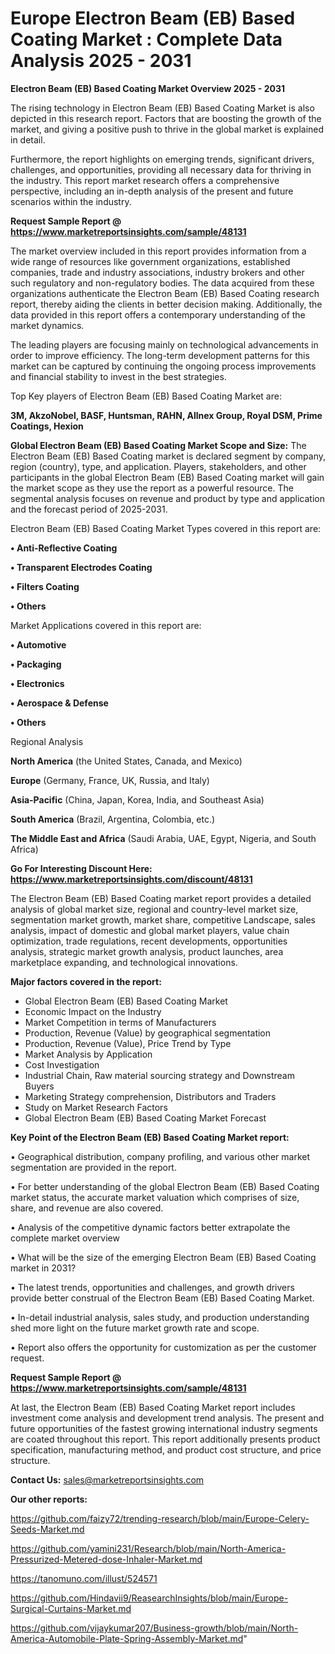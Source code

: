 # Europe Electron Beam (EB) Based Coating Market : Complete Data Analysis 2025 - 2031

<Strong> Electron Beam (EB) Based Coating Market Overview 2025 - 2031</strong>

The rising technology in Electron Beam (EB) Based Coating Market is also depicted in this research report. Factors that are boosting the growth of the market, and giving a positive push to thrive in the global market is explained in detail.

Furthermore, the report highlights on emerging trends, significant drivers, challenges, and opportunities, providing all necessary data for thriving in the industry. This report market research offers a comprehensive perspective, including an in-depth analysis of the present and future scenarios within the industry.

<strong>Request Sample Report @ <a href=https://www.marketreportsinsights.com/sample/48131>https://www.marketreportsinsights.com/sample/48131</a></strong>

The market overview included in this report provides information from a wide range of resources like government organizations, established companies, trade and industry associations, industry brokers and other such regulatory and non-regulatory bodies. The data acquired from these organizations authenticate the Electron Beam (EB) Based Coating research report, thereby aiding the clients in better decision making. Additionally, the data provided in this report offers a contemporary understanding of the market dynamics.

The leading players are focusing mainly on technological advancements in order to improve efficiency. The long-term development patterns for this market can be captured by continuing the ongoing process improvements and financial stability to invest in the best strategies.

Top Key players of Electron Beam (EB) Based Coating Market are:

<strong>3M, AkzoNobel, BASF, Huntsman, RAHN, Allnex Group, Royal DSM, Prime Coatings, Hexion</strong>

<strong><b>Global Electron Beam (EB) Based Coating Market Scope and Size:</b></strong>
The Electron Beam (EB) Based Coating market is declared segment by company, region (country), type, and application. Players, stakeholders, and other participants in the global Electron Beam (EB) Based Coating market will gain the market scope as they use the report as a powerful resource. The segmental analysis focuses on revenue and product by type and application and the forecast period of 2025-2031.

Electron Beam (EB) Based Coating Market Types covered in this report are:

<strong>•  Anti-Reflective Coating

•  Transparent Electrodes Coating

•  Filters Coating

•  Others</strong>

Market Applications covered in this report are:

<strong>•  Automotive

•  Packaging

•  Electronics

•  Aerospace & Defense

•  Others</strong> 

Regional Analysis

<strong>North America</strong> (the United States, Canada, and Mexico)

<strong>Europe</strong> (Germany, France, UK, Russia, and Italy)

<strong>Asia-Pacific</strong> (China, Japan, Korea, India, and Southeast Asia)

<strong>South America</strong> (Brazil, Argentina, Colombia, etc.)

<strong>The Middle East and Africa</strong> (Saudi Arabia, UAE, Egypt, Nigeria, and South Africa)

<strong>Go For Interesting Discount Here: <a href=https://www.marketreportsinsights.com/discount/48131>https://www.marketreportsinsights.com/discount/48131</a></strong>

The Electron Beam (EB) Based Coating market report provides a detailed analysis of global market size, regional and country-level market size, segmentation market growth, market share, competitive Landscape, sales analysis, impact of domestic and global market players, value chain optimization, trade regulations, recent developments, opportunities analysis, strategic market growth analysis, product launches, area marketplace expanding, and technological innovations.

<strong><b>Major factors covered in the report:</b></strong>
<ul>
  <li>Global Electron Beam (EB) Based Coating Market </li>
  <li>Economic Impact on the Industry</li>
  <li>Market Competition in terms of Manufacturers</li>
  <li>Production, Revenue (Value) by geographical segmentation</li>
  <li>Production, Revenue (Value), Price Trend by Type</li>
  <li>Market Analysis by Application</li>
  <li>Cost Investigation</li>
  <li>Industrial Chain, Raw material sourcing strategy and Downstream Buyers</li>
  <li>Marketing Strategy comprehension, Distributors and Traders</li>
  <li>Study on Market Research Factors</li>
  <li>Global Electron Beam (EB) Based Coating Market Forecast</li>
</ul>

<strong><b>Key Point of the Electron Beam (EB) Based Coating Market report:</b></strong>

• Geographical distribution, company profiling, and various other market segmentation are provided in the report.

• For better understanding of the global Electron Beam (EB) Based Coating market status, the accurate market valuation which comprises of size, share, and revenue are also covered.

• Analysis of the competitive dynamic factors better extrapolate the complete market overview

• What will be the size of the emerging Electron Beam (EB) Based Coating market in 2031?

• The latest trends, opportunities and challenges, and growth drivers provide better construal of the Electron Beam (EB) Based Coating Market.

• In-detail industrial analysis, sales study, and production understanding shed more light on the future market growth rate and scope.

• Report also offers the opportunity for customization as per the customer request.

<strong>Request Sample Report @ <a href=https://www.marketreportsinsights.com/sample/48131>https://www.marketreportsinsights.com/sample/48131</a></strong>

At last, the Electron Beam (EB) Based Coating Market report includes investment come analysis and development trend analysis. The present and future opportunities of the fastest growing international industry segments are coated throughout this report. This report additionally presents product specification, manufacturing method, and product cost structure, and price structure.

<strong>Contact Us:</strong>
sales@marketreportsinsights.com

<strong>Our other reports:</strong>

<a href=https://github.com/faizy72/trending-research/blob/main/Europe-Celery-Seeds-Market.md>https://github.com/faizy72/trending-research/blob/main/Europe-Celery-Seeds-Market.md</a>

<a href=https://github.com/yamini231/Research/blob/main/North-America-Pressurized-Metered-dose-Inhaler-Market.md>https://github.com/yamini231/Research/blob/main/North-America-Pressurized-Metered-dose-Inhaler-Market.md</a>

<a href=https://tanomuno.com/illust/524571>https://tanomuno.com/illust/524571</a>

<a href=https://github.com/Hindavii9/ReasearchInsights/blob/main/Europe-Surgical-Curtains-Market.md>https://github.com/Hindavii9/ReasearchInsights/blob/main/Europe-Surgical-Curtains-Market.md</a>

<a href=https://github.com/vijaykumar207/Business-growth/blob/main/North-America-Automobile-Plate-Spring-Assembly-Market.md>https://github.com/vijaykumar207/Business-growth/blob/main/North-America-Automobile-Plate-Spring-Assembly-Market.md</a>"
